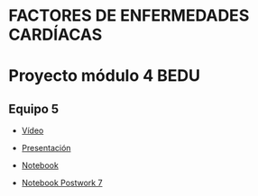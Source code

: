 # FACTORES DE ENFERMEDADES CARDÍACAS
# Proyecto módulo 4 BEDU
## Equipo 5

 - [Vídeo](link)

 - [Presentación](link)
 
 - [Notebook]() 
 
 - [Notebook Postwork 7]()


